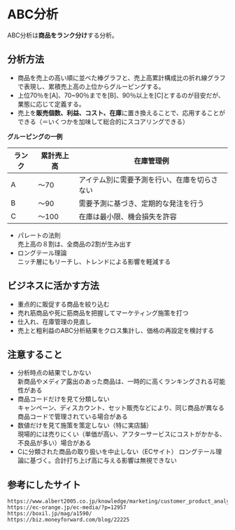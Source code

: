 # ABC分析

ABC分析は**商品をランク分け**する分析。  

## 分析方法
- 商品を売上の高い順に並べた棒グラフと、売上高累計構成比の折れ線グラフで表現し、累積売上高の上位からグルーピングする。  
- 上位70％を[A]、70~90％までを[B]、90％以上を[C]とするのが目安だが、業態に応じて定義する。  
- 売上を**販売個数、利益、コスト、在庫**に置き換えることで、応用することができる（＝いくつかを加味して総合的にスコアリングできる）

**グルーピングの一例**

ランク | 累計売上高 | 在庫管理例
--|---|--
A | 〜70 | アイテム別に需要予測を行い、在庫を切らさない
B | 〜90 | 需要予測に基づき、定期的な発注を行う
C | 〜100 | 在庫は最小限、機会損失を許容


- パレートの法則  
  売上高の８割は、全商品の2割が生み出す
- ロングテール理論  
  ニッチ層にもリーチし、トレンドによる影響を軽減する


## ビジネスに活かす方法
- 重点的に販促する商品を絞り込む
- 売れ筋商品や死に筋商品を把握してマーケティング施策を打つ
- 仕入れ、在庫管理の見直し
- 売上と粗利益のABC分析結果をクロス集計し、価格の再設定を検討する


## 注意すること
- 分析時点の結果でしかない  
  新商品やメディア露出のあった商品は、一時的に高くランキングされる可能性がある
- 商品コードだけを見て分類しない  
  キャンペーン、ディスカウント、セット販売などにより、同じ商品が異なる商品コードで管理されている場合がある
- 数値だけを見て施策を策定しない（特に実店舗）  
  現場的には売りにくい（単価が高い、アフターサービスにコストがかかる、不良品が多い）場合がある
- Cに分類された商品の取り扱いを中止しない（ECサイト）
  ロングテール理論に基づく。合計打ち上げ高に与える影響は無視できない


## 参考にしたサイト
```
https://www.albert2005.co.jp/knowledge/marketing/customer_product_analysis/abc_association
https://ec-orange.jp/ec-media/?p=12957
https://boxil.jp/mag/a1590/
https://biz.moneyforward.com/blog/22225
```
